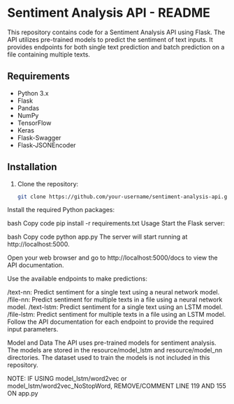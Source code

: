 # Sentiment Analysis API - README

This repository contains code for a Sentiment Analysis API using Flask. The API utilizes pre-trained models to predict the sentiment of text inputs. It provides endpoints for both single text prediction and batch prediction on a file containing multiple texts.

## Requirements

- Python 3.x
- Flask
- Pandas
- NumPy
- TensorFlow
- Keras
- Flask-Swagger
- Flask-JSONEncoder

## Installation

1. Clone the repository:

   ```bash
   git clone https://github.com/your-username/sentiment-analysis-api.git

Install the required Python packages:

bash
Copy code
pip install -r requirements.txt
Usage
Start the Flask server:

bash
Copy code
python app.py
The server will start running at http://localhost:5000.

Open your web browser and go to http://localhost:5000/docs to view the API documentation.

Use the available endpoints to make predictions:

/text-nn: Predict sentiment for a single text using a neural network model.
/file-nn: Predict sentiment for multiple texts in a file using a neural network model.
/text-lstm: Predict sentiment for a single text using an LSTM model.
/file-lstm: Predict sentiment for multiple texts in a file using an LSTM model.
Follow the API documentation for each endpoint to provide the required input parameters.

Model and Data
The API uses pre-trained models for sentiment analysis. The models are stored in the resource/model_lstm and resource/model_nn directories. The dataset used to train the models is not included in this repository.

NOTE: IF USING model_lstm/word2vec or model_lstm/word2vec_NoStopWord, REMOVE/COMMENT LINE 119 AND 155 ON app.py
